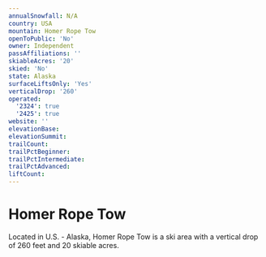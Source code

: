 ```yaml
---
annualSnowfall: N/A
country: USA
mountain: Homer Rope Tow
openToPublic: 'No'
owner: Independent
passAffiliations: ''
skiableAcres: '20'
skied: 'No'
state: Alaska
surfaceLiftsOnly: 'Yes'
verticalDrop: '260'
operated:
  '2324': true
  '2425': true
website: ''
elevationBase:
elevationSummit:
trailCount:
trailPctBeginner:
trailPctIntermediate:
trailPctAdvanced:
liftCount:
---
```



# Homer Rope Tow

Located in U.S. - Alaska, Homer Rope Tow is a ski area with a vertical drop of 260 feet and 20 skiable acres.
